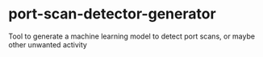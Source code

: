 # port-scan-detector-generator
Tool to generate a machine learning model to detect port scans, or maybe other unwanted activity
